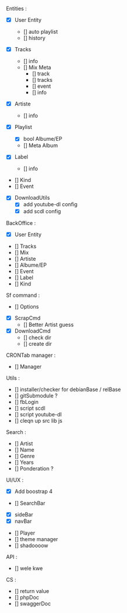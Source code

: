 
Entities :
 - [x] User Entity
   - [] auto playlist
   - [] history

 - [X] Tracks
   - [] info
   - [] Mix Meta
     - [] track
     - [] tracks
     - [] event
     - [] info

 - [X] Artiste
   - [] info

 - [x] Playlist
   - [x] bool Albume/EP
   - [] Meta Album

 - [x] Label
   - [] info

 - [] Kind
 - [] Event

 - [x] DownloadUtils
   - [x] add youtube-dl config
   - [x] add scdl config

BackOffice :
 - [x] User Entity
 - [] Tracks
 - [] Mix
 - [] Artiste
 - [] Albume/EP
 - [] Event
 - [] Label
 - [] Kind

Sf command :
 - [] Options
 - [x] ScrapCmd
   - [] Better Artist guess
 - [x] DownloadCmd
   - [] check dir
   - [] create dir

CRONTab manager :
 - [] Manager

Utils :
 - [] installer/checker for debianBase / relBase
 - [] gitSubmodule ?
 - [] fbLogin
 - [] script scdl
 - [] script youtube-dl
 - [] cleqn up src lib js

Search :
 - [] Artist
 - [] Name
 - [] Genre
 - [] Years
 - [] Ponderation ?

UI/UX :
 - [x] Add boostrap 4
 - [] SearchBar
 - [x] sideBar
 - [x] navBar
 - [] Player
 - [] theme manager
 - [] shadoooow

API :
- [] wele kwe

CS :
 - [] return value
 - [] phpDoc
 - [] swaggerDoc